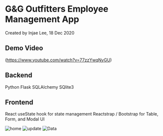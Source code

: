 # G&G Outfitters Employee Management App

Created by Injae Lee, 18 Dec 2020

## Demo Video
(https://www.youtube.com/watch?v=77zzYwqNyGU)

## Backend

Python
Flask
SQLAlchemy
SQlite3

## Frontend

React
useState hook for state management
Reactstrap / Bootstrap for Table, Form, and Modal UI

![home](./public/EmployeeMgmtApp_Home)
![update](./public/EmployeeMgmtApp_Update)
![Data](./public/EmployeeMgmtAppJSON)
